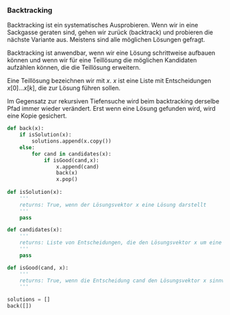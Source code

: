 ### Backtracking


Backtracking ist ein systematisches Ausprobieren. Wenn wir in eine Sackgasse geraten sind, gehen wir zurück (backtrack) und probieren die nächste Variante aus. Meistens sind alle möglichen Lösungen gefragt.

Backtracking ist anwendbar, wenn wir eine Lösung schrittweise aufbauen können und wenn wir für eine
Teillösung die möglichen Kandidaten aufzählen können, die die Teillösung erweitern. 

Eine Teillösung bezeichnen wir mit $x$. $x$ ist eine Liste mit Entscheidungen $x[0]...x[k]$, die zur Lösung führen sollen.

Im Gegensatz zur rekursiven Tiefensuche wird beim backtracking derselbe Pfad immer wieder verändert. Erst wenn eine Lösung gefunden wird, wird eine Kopie gesichert.

```Python
def back(x):
    if isSolution(x):
        solutions.append(x.copy())
    else:
        for cand in candidates(x):
            if isGood(cand,x):
                x.append(cand)
                back(x)
                x.pop()
                
def isSolution(x):
    '''
    returns: True, wenn der Lösungsvektor x eine Lösung darstellt
    '''
    pass

def candidates(x):
    '''
    returns: Liste von Entscheidungen, die den Lösungsvektor x um eine Stufe erweitern
    '''
    pass

def isGood(cand, x):
    '''
    returns: True, wenn die Entscheidung cand den Lösungsvektor x sinnvoll erweitert.
    '''
               
solutions = []
back([])
```